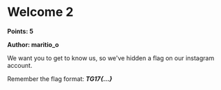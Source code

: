 # Welcome 2
**Points: 5**

**Author: maritio_o**

We want you to get to know us, so we've hidden a flag on our instagram account. 

Remember the flag format: **_TG17{...}_**
